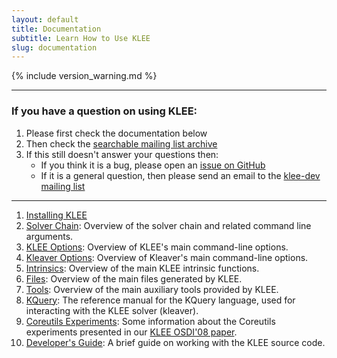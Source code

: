 ```yaml
---
layout: default
title: Documentation
subtitle: Learn How to Use KLEE
slug: documentation
---
```


{% include version_warning.md %}

---

### If you have a question on using KLEE:
1. Please first check the documentation below
1. Then check the [searchable mailing list archive](http://www.mail-archive.com/klee-dev@imperial.ac.uk/)
1. If this still doesn't answer your questions then:
   * If you think it is a bug, please open an [issue on GitHub](https://github.com/klee/klee/issues)
   * If it is a general question, then please send an email to the [klee-dev mailing list]({{site.baseurl}}/klee-dev/)

---


1. [Installing KLEE]({{site.baseurl}}/getting-started/)
1. [Solver Chain]({{site.baseurl}}/docs/solver-chain/): Overview of the solver chain and related command line arguments.
1. [KLEE Options]({{site.baseurl}}/docs/options/): Overview of KLEE's main command-line options.
1. [Kleaver Options]({{site.baseurl}}/docs/kleaver-options/): Overview of Kleaver's main command-line options.
1. [Intrinsics]({{site.baseurl}}/docs/intrinsics/): Overview of the main KLEE intrinsic functions.
1. [Files]({{site.baseurl}}/docs/files/): Overview of the main files generated by KLEE.
1. [Tools]({{site.baseurl}}/docs/tools/): Overview of the main auxiliary tools provided by KLEE.
1. [KQuery]({{site.baseurl}}/docs/kquery): The reference manual for the KQuery language, used for interacting with the KLEE solver (kleaver).
1. [Coreutils Experiments]({{site.baseurl}}/docs/coreutils-experiments): Some information about the Coreutils experiments presented in our [KLEE OSDI'08 paper](http://www.doc.ic.ac.uk/~cristic/papers/klee-osdi-08.pdf).
1. [Developer's Guide]({{site.baseurl}}/docs/developers-guide/): A brief guide on working with the KLEE source code.
